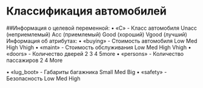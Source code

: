 # Классификация автомобилей
##Информация о целевой переменной:
•	«C» - Класс автомобиля
	Unacc (неприемлемый)
	Acc (приемлемый)
	Good (хороший)
	Vgood (лучший)
Информация об атрибутах:
•	«buying» - Стоимость автомобиля
	Low
	Med
	High
	Vhigh
•	«maint» - Стоимость обслуживания
	Low
	Med
	High
	Vhigh
•	«doors» - Количество дверей
	2
	3
	4
	5more
•	«persons» - Количество пассажиров
	2
	4
	More

•	«lug_boot» - Габариты багажника
	Small
	Med
	Big
•	«safety» - Безопасность
	Low
	Med
	High

